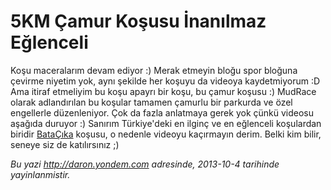 # 5KM Çamur Koşusu İnanılmaz Eğlenceli 

Koşu maceralarım devam ediyor :) Merak etmeyin bloğu spor bloğuna
çevirme niyetim yok, aynı şekilde her koşuyu da videoya kaydetmiyorum :D
Ama itiraf etmeliyim bu koşu apayrı bir koşu, bu çamur koşusu :) MudRace
olarak adlandırılan bu koşular tamamen çamurlu bir parkurda ve özel
engellerle düzenleniyor. Çok da fazla anlatmaya gerek yok çünkü videosu
aşağıda duruyor :) Sanırım Türkiye'deki en ilginç ve en eğlenceli
koşulardan biridir [BataÇıka](http://www.batacika.com) koşusu, o nedenle
videoyu kaçırmayın derim. Belki kim bilir, seneye siz de katılırsınız ;)

*Bu yazi http://daron.yondem.com adresinde, 2013-10-4 tarihinde yayinlanmistir.*